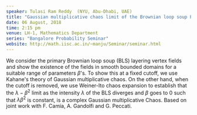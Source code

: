 ```yaml
---
speaker: Tulasi Ram Reddy  (NYU, Abu-Dhabi, UAE)
title: "Gaussian multiplicative chaos limit of the Brownian loop soup Poisson layering fields"
date: 06 August, 2018
time: 2:15 pm
venue: LH-1, Mathematics Department
series: "Bangalore Probability Seminar"
website: http://math.iisc.ac.in/~manju/Seminar/seminar.html
---
```


We consider the primary Brownian loop soup (BLS) layering vertex fields and show the existence of the fields in smooth bounded domains for a suitable range of parameters $\beta$'s. To show this at a fixed cutoff, we use Kahane's theory of Gaussian multiplicative chaos. On the other hand, when the cutoff is removed, we use Weiner-Ito chaos expansion to establish that the $\lambda-\beta^2$ limit as the intensity $\lambda$ of the BLS diverges and $\beta$ goes to 0 such that $\lambda\beta^2$ is constant, is a complex Gaussian multiplicative Chaos. Based on joint work with F. Camia, A. Gandolfi and G. Peccati.
